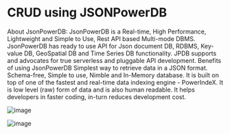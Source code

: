 # CRUD using JSONPowerDB

About JsonPowerDB:
JsonPowerDB is a Real-time, High Performance, Lightweight and Simple to Use, Rest API based Multi-mode DBMS. JsonPowerDB has ready to use API for Json document DB, RDBMS, Key-value DB, GeoSpatial DB and Time Series DB functionality. JPDB supports and advocates for true serverless and pluggable API development.
Benefits of using JsonPowerDB
Simplest way to retrieve data in a JSON format.
Schema-free, Simple to use, Nimble and In-Memory database.
It is built on top of one of the fastest and real-time data indexing engine - PowerIndeX.
It is low level (raw) form of data and is also human readable.
It helps developers in faster coding, in-turn reduces development cost.

![image](https://user-images.githubusercontent.com/40167766/122032109-f4532e00-cdec-11eb-8fec-9dc52fe6880c.png)

![image](https://user-images.githubusercontent.com/40167766/122032196-07fe9480-cded-11eb-92dc-3d3d7ac57f84.png)

